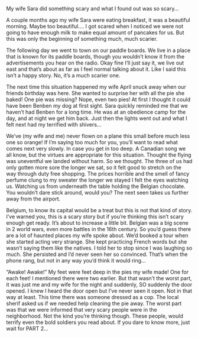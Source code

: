 My wife Sara did something scary and what I found out was so scary…

A couple months ago my wife Sara were eating breakfast, it was a beautiful morning. Maybe too beautiful…. I got scared when I noticed we were not going to have enough milk to make equal amount of pancakes for us. But this was only the beginning of something much, much scarier.

The following day we went to town on our paddle boards. We live in a place that is known for its paddle boards, though you wouldn’t know it from the advertisements you hear on the radio. Okay fine I’ll just say it, we live out east and that’s about as far as I feel normal talking about it. Like I said this isn’t a happy story. No, it’s a much scarier one.

The next time this situation happened my wife April snuck away when our friends birthday was here. She wanted to surprise her with all the pie she baked! One pie was missing? Nope, even two pies! At first I thought it could have been Benben my dog at first sight. Sara quickly reminded me that we haven’t had Benben for a long time. He was at an obedience camp for the day, and at night we get him back. Just then the lights went out and what I felt next had my terrified with shivers…

We’ve (my wife and me) never flown on a plane this small before much less one so orange! If I’m saying too much for you, you’ll want to read what comes next very slowly. In case you get in too deep. A Canadian song we all know, but the virtues are appropriate for this situation. Thought the flying was uneventful we landed without harm. So we thought. The three of us had only gotten more sore the longer we sat, so it felt good to stretch on the way through duty free shopping. The prices horrible and the smell of fancy perfume clung to my sweater the longer we stayed I felt the eyes watching us. Watching us from underneath the table holding the Belgian chocolate. You wouldn’t dare stick around, would you? The next seen takes us further away from the airport.

Belgium, to know its capital would be a treat but this is not that kind of story. I’ve warned you, this is a scary story but if you’re thinking this isn’t scary enough get ready. It’s about to increase a little bit. Belgian was a big scene in 2 world wars, even more battles in the 16th century. So you’d guess there are a lot of haunted places my wife spoke about. We’d booked a tour when she started acting very strange. She kept practicing French words but she wasn’t saying them like the natives. I told her to stop since I was laughing so much. She persisted and I’d never seen her so convinced. That’s when the phone rang, but not in any way you’d think it would ring…

“Awake! Awake!” My feet were feet deep in the pies my wife made! One for each feet! I mentioned there were two earlier. But that wasn’t the worst part, it was just me and my wife for the night and suddenly, SO suddenly the door opened. I knew I heard the door open but I’ve never seen it open. Not in that way at least. This time there was someone dressed as a cop. The local sherif asked us if we needed help cleaning the pie away. The worst part was that we were informed that very scary people were in the neighborhood. Not the kind you’re thinking though. These people, would terrify even the bold soldiers you read about.  If you dare to know more, just wait for PART 2…